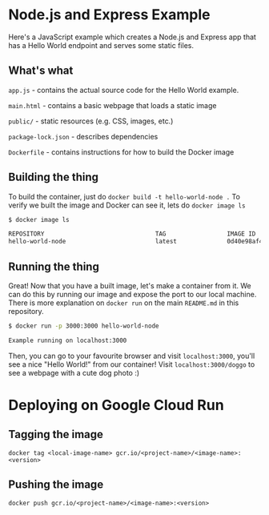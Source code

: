 # Node.js and Express Example
Here's a JavaScript example which creates a Node.js and Express app that has a Hello World endpoint and serves some static files.

## What's what
`app.js` - contains the actual source code for the Hello World example.

`main.html` - contains a basic webpage that loads a static image

`public/` - static resources (e.g. CSS, images, etc.)

`package-lock.json` - describes dependencies

`Dockerfile` - contains instructions for how to build the Docker image

## Building the thing
To build the container, just do `docker build -t hello-world-node .` To verify we built the image and Docker can see it, lets do `docker image ls`

```bash
$ docker image ls

REPOSITORY                               TAG                 IMAGE ID            CREATED              SIZE
hello-world-node                         latest              0d40e98af4ac        26 seconds ago       923MB
```

## Running the thing
Great! Now that you have a built image, let's make a container from it. We can do this by running our image and expose the port to our local machine. There is more explanation on `docker run` on the main `README.md` in this repository.


```bash
$ docker run -p 3000:3000 hello-world-node

Example running on localhost:3000
```

Then, you can go to your favourite browser and visit `localhost:3000`, you'll see a nice "Hello World!" from our container! Visit `localhost:3000/doggo` to see a webpage with a cute dog photo :)

# Deploying on Google Cloud Run
## Tagging the image
`docker tag <local-image-name> gcr.io/<project-name>/<image-name>:<version>`

## Pushing the image
`docker push gcr.io/<project-name>/<image-name>:<version>`
